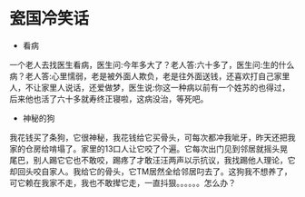 # 瓷国冷笑话

* 看病

一个老人去找医生看病，医生问:今年多大了？老人答:六十多了，医生问:生的什么病？老人答:心里懦弱，老是被外面人欺负，老是往外面送钱，还喜欢打自己家里人，不让家里人说话，还爱做梦，医生说:你这一种病以前有一个姓苏的也得过，后来他也活了六十多就寿终正寝啦，这病没治，等死吧。

* 神秘的狗

我花钱买了条狗，它很神秘，我花钱给它买骨头，可每次都冲我呲牙，昨天还把我家的仓房给啃塌了。家里的13口人让它咬了个遍。它每次出门见到邻居就摇头晃尾巴，别人踢它它也不敢咬，踢疼了才敢汪汪两声以示抗议，我找踢他人理论，它却回头咬自家人。我给它的骨头，它TM居然全给邻居叼去了。这狗我不想养了，可它赖在我家不走，我也不敢撵它走，一直抖狠。。。。。。怎么办？
